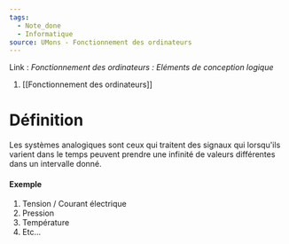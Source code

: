```yaml
---
tags:
  - Note_done
  - Informatique
source: UMons - Fonctionnement des ordinateurs
---
```


Link :
_Fonctionnement des ordinateurs : Eléments de conception logique_
1. [[Fonctionnement des ordinateurs]]

# Définition
Les systèmes analogiques sont ceux qui traitent des signaux qui lorsqu'ils varient dans le temps peuvent prendre une infinité de valeurs différentes dans un intervalle donné.

#### Exemple
1. Tension / Courant électrique
2. Pression
3. Température
4. Etc...

